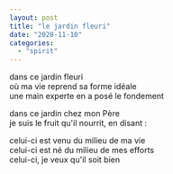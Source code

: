 ```yaml
---
layout: post
title: "le jardin fleuri"
date: "2020-11-10"
categories: 
  - "spirit"
---
```


dans ce jardin fleuri  
où ma vie reprend sa forme idéale  
une main experte en a posé le fondement

dans ce jardin chez mon Père  
je suis le fruit qu'il nourrit, en disant :

celui-ci est venu du milieu de ma vie  
celui-ci est né du milieu de mes efforts  
celui-ci, je veux qu'il soit bien
